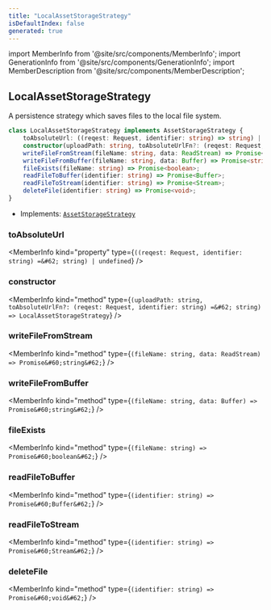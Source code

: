```yaml
---
title: "LocalAssetStorageStrategy"
isDefaultIndex: false
generated: true
---
```

<!-- This file was generated from the Vendure source. Do not modify. Instead, re-run the "docs:build" script -->
import MemberInfo from '@site/src/components/MemberInfo';
import GenerationInfo from '@site/src/components/GenerationInfo';
import MemberDescription from '@site/src/components/MemberDescription';


## LocalAssetStorageStrategy

<GenerationInfo sourceFile="packages/asset-server-plugin/src/config/local-asset-storage-strategy.ts" sourceLine="15" packageName="@vendure/asset-server-plugin" />

A persistence strategy which saves files to the local file system.

```ts title="Signature"
class LocalAssetStorageStrategy implements AssetStorageStrategy {
    toAbsoluteUrl: ((reqest: Request, identifier: string) => string) | undefined;
    constructor(uploadPath: string, toAbsoluteUrlFn?: (reqest: Request, identifier: string) => string)
    writeFileFromStream(fileName: string, data: ReadStream) => Promise<string>;
    writeFileFromBuffer(fileName: string, data: Buffer) => Promise<string>;
    fileExists(fileName: string) => Promise<boolean>;
    readFileToBuffer(identifier: string) => Promise<Buffer>;
    readFileToStream(identifier: string) => Promise<Stream>;
    deleteFile(identifier: string) => Promise<void>;
}
```
* Implements: <code><a href='/reference/typescript-api/assets/asset-storage-strategy#assetstoragestrategy'>AssetStorageStrategy</a></code>



<div className="members-wrapper">

### toAbsoluteUrl

<MemberInfo kind="property" type={`((reqest: Request, identifier: string) =&#62; string) | undefined`}   />


### constructor

<MemberInfo kind="method" type={`(uploadPath: string, toAbsoluteUrlFn?: (reqest: Request, identifier: string) =&#62; string) => LocalAssetStorageStrategy`}   />


### writeFileFromStream

<MemberInfo kind="method" type={`(fileName: string, data: ReadStream) => Promise&#60;string&#62;`}   />


### writeFileFromBuffer

<MemberInfo kind="method" type={`(fileName: string, data: Buffer) => Promise&#60;string&#62;`}   />


### fileExists

<MemberInfo kind="method" type={`(fileName: string) => Promise&#60;boolean&#62;`}   />


### readFileToBuffer

<MemberInfo kind="method" type={`(identifier: string) => Promise&#60;Buffer&#62;`}   />


### readFileToStream

<MemberInfo kind="method" type={`(identifier: string) => Promise&#60;Stream&#62;`}   />


### deleteFile

<MemberInfo kind="method" type={`(identifier: string) => Promise&#60;void&#62;`}   />




</div>
